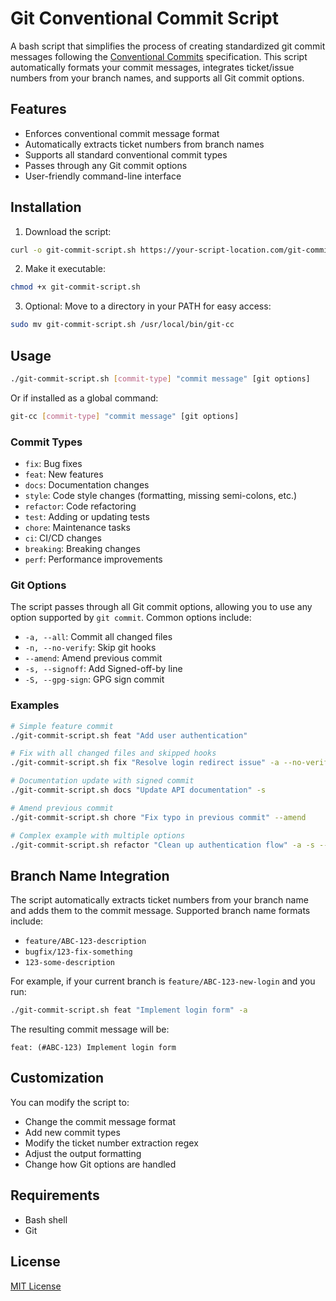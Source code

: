 # Git Conventional Commit Script

A bash script that simplifies the process of creating standardized git commit messages following the [Conventional Commits](https://www.conventionalcommits.org/) specification. This script automatically formats your commit messages, integrates ticket/issue numbers from your branch names, and supports all Git commit options.

## Features

- Enforces conventional commit message format
- Automatically extracts ticket numbers from branch names
- Supports all standard conventional commit types
- Passes through any Git commit options
- User-friendly command-line interface

## Installation

1. Download the script:

```bash
curl -o git-commit-script.sh https://your-script-location.com/git-commit-script.sh
```

2. Make it executable:

```bash
chmod +x git-commit-script.sh
```

3. Optional: Move to a directory in your PATH for easy access:

```bash
sudo mv git-commit-script.sh /usr/local/bin/git-cc
```

## Usage

```bash
./git-commit-script.sh [commit-type] "commit message" [git options]
```

Or if installed as a global command:

```bash
git-cc [commit-type] "commit message" [git options]
```

### Commit Types

- `fix`: Bug fixes
- `feat`: New features
- `docs`: Documentation changes
- `style`: Code style changes (formatting, missing semi-colons, etc.)
- `refactor`: Code refactoring
- `test`: Adding or updating tests
- `chore`: Maintenance tasks
- `ci`: CI/CD changes
- `breaking`: Breaking changes
- `perf`: Performance improvements

### Git Options

The script passes through all Git commit options, allowing you to use any option supported by `git commit`. Common options include:

- `-a, --all`: Commit all changed files
- `-n, --no-verify`: Skip git hooks
- `--amend`: Amend previous commit
- `-s, --signoff`: Add Signed-off-by line
- `-S, --gpg-sign`: GPG sign commit

### Examples

```bash
# Simple feature commit
./git-commit-script.sh feat "Add user authentication"

# Fix with all changed files and skipped hooks
./git-commit-script.sh fix "Resolve login redirect issue" -a --no-verify

# Documentation update with signed commit
./git-commit-script.sh docs "Update API documentation" -s

# Amend previous commit
./git-commit-script.sh chore "Fix typo in previous commit" --amend

# Complex example with multiple options
./git-commit-script.sh refactor "Clean up authentication flow" -a -s --no-verify
```

## Branch Name Integration

The script automatically extracts ticket numbers from your branch name and adds them to the commit message. Supported branch name formats include:

- `feature/ABC-123-description`
- `bugfix/123-fix-something`
- `123-some-description`

For example, if your current branch is `feature/ABC-123-new-login` and you run:

```bash
./git-commit-script.sh feat "Implement login form" -a
```

The resulting commit message will be:

```
feat: (#ABC-123) Implement login form
```

## Customization

You can modify the script to:
- Change the commit message format
- Add new commit types
- Modify the ticket number extraction regex
- Adjust the output formatting
- Change how Git options are handled

## Requirements

- Bash shell
- Git

## License

[MIT License](LICENSE)